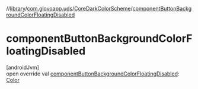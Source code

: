 //[library](../../../index.md)/[com.glovoapp.uds](../index.md)/[CoreDarkColorScheme](index.md)/[componentButtonBackgroundColorFloatingDisabled](component-button-background-color-floating-disabled.md)

# componentButtonBackgroundColorFloatingDisabled

[androidJvm]\
open override val [componentButtonBackgroundColorFloatingDisabled](component-button-background-color-floating-disabled.md): [Color](https://developer.android.com/reference/kotlin/androidx/compose/ui/graphics/Color.html)
